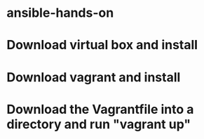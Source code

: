 # ansible-hands-on

# Download virtual box and install
# Download vagrant and install
# Download the Vagrantfile into a directory and run "vagrant up"
